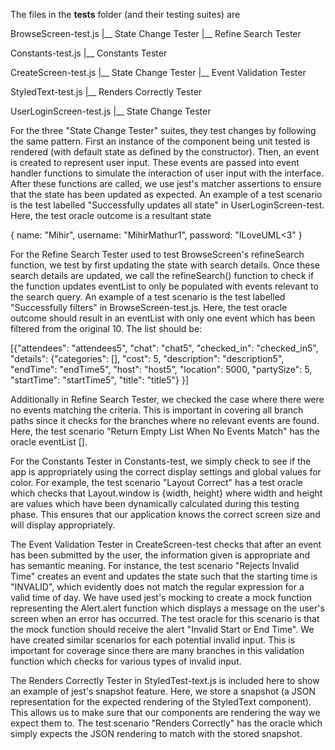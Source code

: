 The files in the __tests__ folder (and their testing suites) are

BrowseScreen-test.js
|__ State Change Tester
|__ Refine Search Tester

Constants-test.js
|__ Constants Tester

CreateScreen-test.js
|__ State Change Tester
|__ Event Validation Tester

StyledText-test.js
|__ Renders Correctly Tester

UserLoginScreen-test.js
|__ State Change Tester


For the three "State Change Tester" suites, they test changes by following the same pattern.
First an instance of the component being unit tested is rendered (with default state as defined
by the constructor). Then, an event is created to represent user input. These events are passed into
event handler functions to simulate the interaction of user input with the interface. After these functions
are called, we use jest's matcher assertions to ensure that the state has been updated as expected.
An example of a test scenario is the test labelled "Successfully updates all state" in UserLoginScreen-test.
Here, the test oracle outcome is a resultant state

{
    name: "Mihir",
    username: "MihirMathur1",
    password: "ILoveUML<3"
}


For the Refine Search Tester used to test BrowseScreen's refineSearch function, we test by first updating
the state with search details. Once these search details are updated, we call the refineSearch() function to
check if the function updates eventList to only be populated with events relevant to the search query. An example
of a test scenario is the test labelled "Successfully filters" in BrowseScreen-test.js. Here, the test oracle outcome
should result in an eventList with only one event which has been filtered from the original 10. The list should be:

[{"attendees": "attendees5",
         "chat": "chat5",
         "checked_in": "checked_in5", 
         "details": {"categories": [], 
                    "cost": 5, 
                    "description": "description5", 
                    "endTime": "endTime5", 
                    "host": "host5", 
                    "location": 5000, 
                    "partySize": 5, 
                    "startTime": "startTime5", 
                    "title": "title5"}
 }]

 Additionally in Refine Search Tester, we checked the case where there were no events matching the criteria. This is important in
 covering all branch paths since it checks for the branches where no relevant events are found. Here, the test scenario "Return Empty
 List When No Events Match" has the oracle eventList [].


 For the Constants Tester in Constants-test, we simply check to see if the app is appropriately using the correct display settings
 and global values for color. For example, the test scenario "Layout Correct" has a test oracle which checks that Layout.window is {width, height} where width and height are values which have been dynamically calculated during this testing phase. This ensures that our application knows the correct screen size and will display appropriately.


 The Event Validation Tester in CreateScreen-test checks that after an event has been submitted by the user, the information given is
 appropriate and has semantic meaning. For instance, the test scenario "Rejects Invalid Time" creates an event and updates the state
 such that the starting time is "INVALID", which evidently does not match the regular expression for a valid time of day. We have used
 jest's mocking to create a mock function representing the Alert.alert function which displays a message on the user's screen when an error has occurred. The test oracle for this scenario is that the mock function should receive the alert "Invalid Start or End Time".
 We have created similar scenarios for each potential invalid input. This is important for coverage since there are many branches
 in this validation function which checks for various types of invalid input. 


The Renders Correctly Tester in StyledTest-text.js is included here to show an example of jest's snapshot feature. Here, we store a
snapshot (a JSON representation for the expected rendering of the StyledText component). This allows us to make sure that our components are rendering the way we expect them to. The test scenario "Renders Correctly" has the oracle which simply expects the
JSON rendering to match with the stored snapshot.

